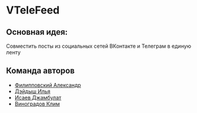 # VTeleFeed

## Основная идея:
Совместить посты из социальных сетей ВКонтакте и Телеграм в единую ленту

## Команда авторов

- [Филипповский Александр](https://github.com/zoders)
- [Дэйдыш Илья](https://github.com/deydysh)
- [Исаев Джамбулат](https://github.com/)
- [Виноградов Клим](https://github.com/)
```

